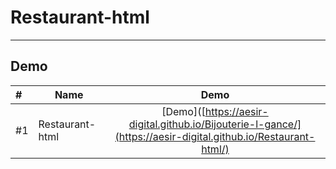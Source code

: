 # Restaurant-html

_____________________________

## Demo 


| #    | Name              |                                          Demo                                          |
|:-----|-------------------|:--------------------------------------------------------------------------------------:|
| #1   | Restaurant-html     |                [Demo]([https://aesir-digital.github.io/Bijouterie-l-gance/](https://aesir-digital.github.io/Restaurant-html/)             |
